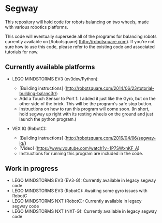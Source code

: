 # Segway
This repository will hold code for robots balancing on two wheels, made with various robotics platforms.

This code will eventually supersede all of the programs for balancing robots currently available on [Robotsquare] (http://robotsquare.com). If you're not sure how to use this code, please refer to the existing code and associated tutorials for now.

## Currently available platforms

- LEGO MINDSTORMS EV3 (ev3dev/Python):
  - [Building instructions] (http://robotsquare.com/2014/06/23/tutorial-building-balanc3r/)
  - Add a Touch Sensor to Port 1. I added it just like the Gyro, but on the other side of the brick. This will be the program's safe stop button.
  - Instructions on how to run this program will come soon. (In short, hold segway up right with its resting wheels on the ground and just launch the python program.)

- VEX IQ (RobotC):
  - [Building instructions] (http://robotsquare.com/2016/04/06/segway-iq/)
  - [Video] (https://www.youtube.com/watch?v=1P7SWxnKF_A)
  - Instructions for running this program are included in the code.

## Work in progress

- LEGO MINDSTORMS EV3 (EV3-G):  Currently available in legacy segway code
- LEGO MINDSTORMS EV3 (RobotC): Awaiting some gyro issues with RobotC
- LEGO MINDSTORMS NXT (RobotC): Currently available in legacy segway code
- LEGO MINDSTORMS NXT (NXT-G):  Currently available in legacy segway code
